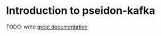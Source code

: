 # Introduction to pseidon-kafka

TODO: write [great documentation](http://jacobian.org/writing/great-documentation/what-to-write/)
